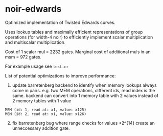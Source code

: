 # noir-edwards

Optimized implementation of Twisted Edwards curves.

Uses lookup tables and maximally efficient representations of group operations (for width-4 noir) to efficiently implement scalar multiplication and multiscalar multiplication.

Cost of 1 scalar mul = 2232 gates. Marginal cost of additional muls in an msm = 972 gates.

For example usage see `test.nr`

List of potential optimizations to improve performance:

1. update barretenberg backend to identify when memory lookups always come in pairs. e.g. two MEM operations, different ids, read index is the same. backend can convert into 1 memory table with 2 values instead of 2 memory tables with 1 value

```
MEM (id: 1, read at: x1, value: x125)
MEM (id: 2, read at: x1, value: x126)
```

2. fix barretenberg bug where range checks for values <2^{14} create an unneccessary addition gate.
